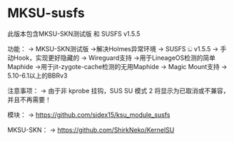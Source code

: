 # MKSU-susfs
此版本包含MKSU-SKN测试版 和 SUSFS v1.5.5

功能：
-> MKSU-SKN测试版
->解决Holmes异常环境
-> SUSFS ඞ v1.5.5
-> 手动Hook，实现更好隐藏的
-> Wireguard支持
->用于LineageOS检测的简单Maphide
->用于jit-zygote-cache检测的无用Maphide
-> Magic Mount支持
-> 5.10-6.1以上的BBRv3

注意事项：
-> 由于非 kprobe 挂钩，SUS SU 模式 2 将显示为已取消或不兼容，并且不再需要！

模块：
-> https://github.com/sidex15/ksu_module_susfs

MKSU-SKN：
-> https://github.com/ShirkNeko/KernelSU
